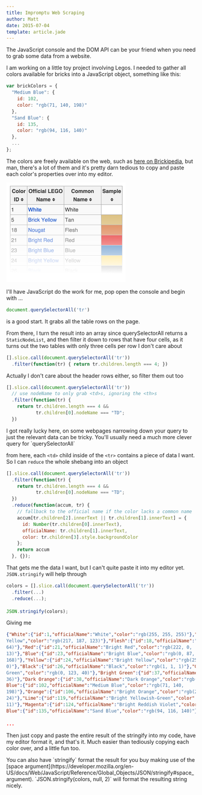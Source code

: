 ```yaml
---
title: Impromptu Web Scraping
author: Matt
date: 2015-07-04
template: article.jade
---
```

The JavaScript console and the DOM API can be your friend when you need to grab some data from a website.
<span class="more"></span>

I am working on a little toy project involving Legos. I needed to gather all colors available for bricks into a JavaScript object, something like this:

```javascript
var brickColors = {
  "Medium Blue": {
    id: 102,
    color: "rgb(71, 140, 198)"
  },
  "Sand Blue": {
    id: 135,
    color: "rgb(94, 116, 140)"
  },
  ...
};
```

The colors are freely available on the web, such as [here on Brickipedia](http://lego.wikia.com/wiki/Color_Palette), but man, there's a lot of them and it's pretty darn tedious to copy and paste each color's properties over into my editor.

![colorTable](colorTable.png)

I'll have JavaScript do the work for me, pop open the console and begin with ...

```javascript
document.querySelectorAll('tr')
```

is a good start. It grabs all the table rows on the page.

From there, I turn the result into an array since querySelectorAll returns a `StaticNodeList`, and then filter it down to rows that have four cells, as it turns out the two tables with only three cells per row I don't care about

```javascript
[].slice.call(document.querySelectorAll('tr'))
  .filter(function(tr) { return tr.children.length === 4; })
```

Actually I don't care about the header rows either, so filter them out too

```javascript
[].slice.call(document.querySelectorAll('tr'))
  // use nodeName to only grab <td>s, ignoring the <th>s
  .filter(function(tr) {
    return tr.children.length === 4 &&
           tr.children[0].nodeName === "TD";
  })
```

<div class="callout pitfall">
I got really lucky here, on some webpages narrowing down your query to just the relevant data can be tricky. You'll usually need a much more clever query for `querySelectorAll`
</div>

from here, each `<td>` child inside of the `<tr>` contains a piece of data I want. So I can `reduce` the whole shebang into an object

```javascript
[].slice.call(document.querySelectorAll('tr'))
  .filter(function(tr) {
    return tr.children.length === 4 &&
           tr.children[0].nodeName === "TD";
  })
  .reduce(function(accum, tr) {
    // fallback to the official name if the color lacks a common name
    accum[tr.children[2].innerText || tr.children[1].innerText] = {
      id: Number(tr.children[0].innerText),
      officialName: tr.children[1].innerText,
      color: tr.children[3].style.backgroundColor
    };
    return accum
  }, {});
  ```

That gets me the data I want, but I can't quite paste it into my editor yet. `JSON.stringify` will help through

```javascript
colors = [].slice.call(document.querySelectorAll('tr'))
  .filter(...)
  .reduce(...);

JSON.stringify(colors);
```

Giving me

```JSON
{"White":{"id":1,"officialName":"White","color":"rgb(255, 255, 255)"},"Tan":{"id":5,"officialName":"Brick
Yellow","color":"rgb(217, 187, 123)"},"Flesh":{"id":18,"officialName":"Nougat","color":"rgb(214, 114,
64)"},"Red":{"id":21,"officialName":"Bright Red","color":"rgb(222, 0,
13)"},"Blue":{"id":23,"officialName":"Bright Blue","color":"rgb(0, 87,
168)"},"Yellow":{"id":24,"officialName":"Bright Yellow","color":"rgb(254, 196,
0)"},"Black":{"id":26,"officialName":"Black","color":"rgb(1, 1, 1)"},"Green":{"id":28,"officialName":"Dark
Green","color":"rgb(0, 123, 40)"},"Bright Green":{"id":37,"officialName":"Bright Green","color":"rgb(0, 150,
36)"},"Dark Orange":{"id":38,"officialName":"Dark Orange","color":"rgb(168, 61, 21)"},"Medium
Blue":{"id":102,"officialName":"Medium Blue","color":"rgb(71, 140,
198)"},"Orange":{"id":106,"officialName":"Bright Orange","color":"rgb(231, 99,
24)"},"Lime":{"id":119,"officialName":"Bright Yellowish-Green","color":"rgb(149, 185,
11)"},"Magenta":{"id":124,"officialName":"Bright Reddish Violet","color":"rgb(156, 0, 107)"},"Sand
Blue":{"id":135,"officialName":"Sand Blue","color":"rgb(94, 116, 140)"}

...
```

Then just copy and paste the entire result of the stringify into my code, have my editor format it, and that's it. Much easier than tediously copying each color over, and a little fun too.

<div class="callout wisdom">
You can also have `stringify` format the result for you buy making use of the [space argument](https://developer.mozilla.org/en-US/docs/Web/JavaScript/Reference/Global_Objects/JSON/stringify#space_argument). `JSON.stringify(colors, null, 2)` will format the resulting string nicely.
</div>
